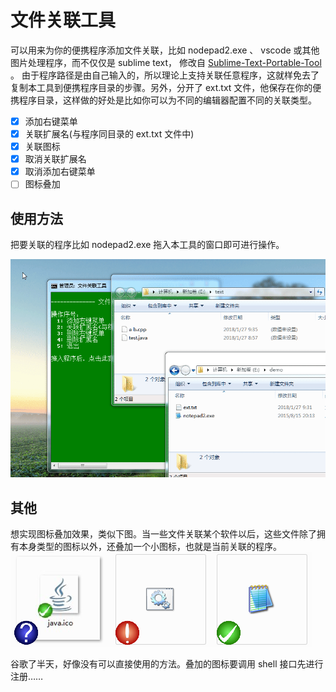 # 文件关联工具
可以用来为你的便携程序添加文件关联，比如 nodepad2.exe 、 vscode 或其他图片处理程序，而不仅仅是 sublime text， 修改自 [Sublime-Text-Portable-Tool](https://github.com/loo2k/Sublime-Text-Portable-Tool) 。
由于程序路径是由自己输入的，所以理论上支持关联任意程序，这就样免去了复制本工具到便携程序目录的步骤。另外，分开了 ext.txt 文件，他保存在你的便携程序目录，这样做的好处是比如你可以为不同的编辑器配置不同的关联类型。

- [x] 添加右键菜单
- [x] 关联扩展名(与程序同目录的 ext.txt 文件中)
- [x] 关联图标
- [x] 取消关联扩展名
- [x] 取消添加右键菜单
- [ ] 图标叠加

## 使用方法
把要关联的程序比如 nodepad2.exe 拖入本工具的窗口即可进行操作。

![](2018-01-27_09-46-45.gif)

## 其他
想实现图标叠加效果，类似下图。当一些文件关联某个软件以后，这些文件除了拥有本身类型的图标以外，还叠加一个小图标，也就是当前关联的程序。
![](2018-01-27-19-33-04.png)

谷歌了半天，好像没有可以直接使用的方法。叠加的图标要调用 shell 接口先进行注册……
